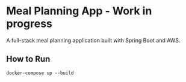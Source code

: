 # Meal Planning App - Work in progress

A full-stack meal planning application built with Spring Boot and AWS.  

## How to Run
```
docker-compose up --build
```

